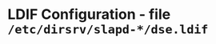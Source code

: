 LDIF Configuration - file ``/etc/dirsrv/slapd-*/dse.ldif``
==========================================================